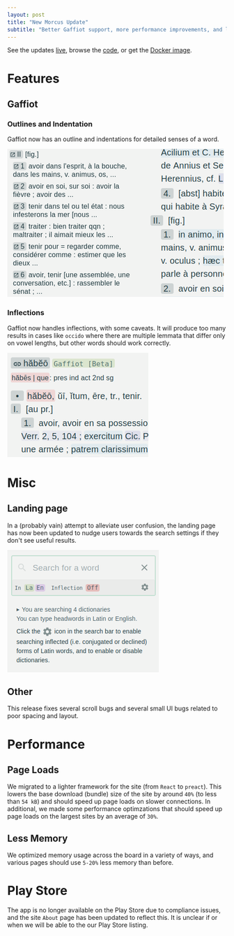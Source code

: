 ```yaml
---
layout: post
title: "New Morcus Update"
subtitle: "Better Gaffiot support, more performance improvements, and lots of little UI fixes."
---
```


See the updates [live](https://morcus.net), 
browse the [code](https://github.com/nkprasad12/morcus-net/commit/a2fd2f4c868e883a6aec5bf79816d1d91ba3ab75), 
or get the [Docker image](https://github.com/nkprasad12/morcus-net/pkgs/container/morcus/361680911?tag=a2fd2f4c868e883a6aec5bf79816d1d91ba3ab75).

# Features

## Gaffiot

### Outlines and Indentation

Gaffiot now has an outline and indentations for detailed senses of a word.

![Gaffiot outlines and indentation](/images/2025-02-R2/gaffiot-outline.png)

### Inflections

Gaffiot now handles inflections, with some caveats. It will produce too many results in cases like `occido` where
there are multiple lemmata that differ only on vowel lengths, but other words should work correctly.

![Gaffiot with inflection handling](/images/2025-02-R2/gaffiot-inflections.png)

# Misc

## Landing page

In a (probably vain) attempt to alleviate user confusion, the landing page has
now been updated to nudge users towards the search settings if they don't see
useful results.

![Updated landing page](/images/2025-02-R2/landing-page.png)

## Other

This release fixes several scroll bugs and several small UI bugs related to poor spacing and layout.

# Performance

## Page Loads

We migrated to a lighter framework for the site (from `React` to `preact`).
This lowers the base download (bundle) size of the site by around `40%` (to less than `54 kB`)
and should speed up page loads on slower connections. In additional, we made some performance optimzations that
should speed up page loads on the largest sites by an average of `30%`.

## Less Memory

We optimized memory usage across the board in a variety of ways,
and various pages should use `5-20%` less memory than before.

# Play Store

The app is no longer available on the Play Store due to compliance issues, and the site `About`
page has been updated to reflect this. It is unclear if or when we will be able to the our Play Store listing.
